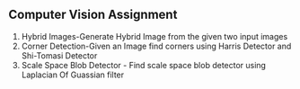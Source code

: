 ## Computer Vision Assignment
1. Hybrid Images-Generate Hybrid Image from the given two input images
2. Corner Detection-Given an Image find corners using Harris Detector and Shi-Tomasi Detector
3. Scale Space Blob Detector - Find scale space blob detector using Laplacian Of Guassian filter
